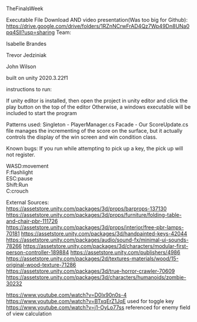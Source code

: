 TheFinalsWeek

Executable File Download AND video presentation(Was too big for Github): https://drive.google.com/drive/folders/1RZnNCrwFrAD4Qz7Wp49Dn8UNa0pq4SlI?usp=sharing
Team:

Isabelle Brandes

Trevor Jedziniak

John Wilson

built on unity 2020.3.22f1


instructions to run: 

If unity editor is installed, then open the project in unity editor and click the play button on the top of the editor
Otherwise, a windows executable will be included to start the program

Patterns used:
Singleton - PlayerManager.cs
Facade - Our ScoreUpdate.cs file manages the incrementing of the score on the surface, but it actually controls the display of the win screen and win condition class. 

Known bugs:
If you run while attempting to pick up a key, the pick up will not register. 

WASD:movement  
F:flashlight  
ESC:pause  
Shift:Run  
C:crouch  


External Sources:
https://assetstore.unity.com/packages/3d/props/barprops-137130
https://assetstore.unity.com/packages/3d/props/furniture/folding-table-and-chair-pbr-111726
https://assetstore.unity.com/packages/3d/props/interior/free-pbr-lamps-70181
https://assetstore.unity.com/packages/3d/handpainted-keys-42044
https://assetstore.unity.com/packages/audio/sound-fx/minimal-ui-sounds-78266
https://assetstore.unity.com/packages/3d/characters/modular-first-person-controller-189884
https://assetstore.unity.com/publishers/4986
https://assetstore.unity.com/packages/2d/textures-materials/wood/15-original-wood-texture-71286
https://assetstore.unity.com/packages/3d/true-horror-crawler-70609
https://assetstore.unity.com/packages/3d/characters/humanoids/zombie-30232




https://www.youtube.com/watch?v=D0lx90n0s-4
https://www.youtube.com/watch?v=BTxqErZ1JqE used for toggle key
https://www.youtube.com/watch?v=j1-OyLo77ss referenced for enemy field of view calculation


